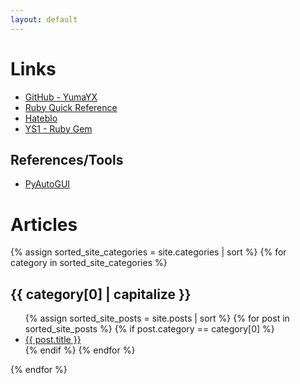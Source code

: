 ```yaml
---
layout: default
---
```


# Links

- [GitHub - YumaYX](https://github.com/YumaYX)
- [Ruby Quick Reference](/RubyQuickReference/)
- [Hateblo](https://yumayxx.hateblo.jp/archive/author/yumayxx)
- [YS1 - Ruby Gem](https://github.com/users/YumaYX/packages/rubygems/package/ys1)

## References/Tools

- [PyAutoGUI](https://pyautogui.readthedocs.io/en/latest/index.html)

# Articles

{% assign sorted_site_categories = site.categories | sort %}
{% for category in sorted_site_categories %}
<h2 class="post-list-heading"> {{ category[0] | capitalize }} </h2>
<ul>
{% assign sorted_site_posts = site.posts | sort %}
{% for post in sorted_site_posts %}
{% if post.category == category[0] %}
<li><a href="{{ site.baseurl }}{{ post.url }}">{{ post.title }}</a></li>
{% endif %}
{% endfor %}
</ul>
{% endfor %}

